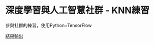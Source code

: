 # 深度學習與人工智慧社群 - KNN練習

參與社群的練習，使用Python+TensorFlow

[結果輸出](https://cytaylorw.github.io/prac-deep-learning-knn/knn_result.html)